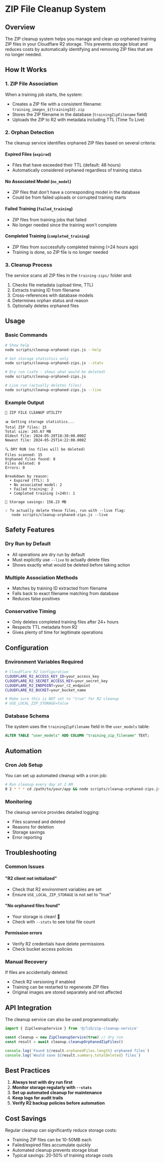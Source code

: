 # ZIP File Cleanup System

## Overview

The ZIP cleanup system helps you manage and clean up orphaned training ZIP files in your Cloudflare R2 storage. This prevents storage bloat and reduces costs by automatically identifying and removing ZIP files that are no longer needed.

## How It Works

### 1. ZIP File Association

When a training job starts, the system:
- Creates a ZIP file with a consistent filename: `training_images_${trainingId}.zip`
- Stores the ZIP filename in the database (`trainingZipFilename` field)
- Uploads the ZIP to R2 with metadata including TTL (Time To Live)

### 2. Orphan Detection

The cleanup service identifies orphaned ZIP files based on several criteria:

#### **Expired Files** (`expired`)
- Files that have exceeded their TTL (default: 48 hours)
- Automatically considered orphaned regardless of training status

#### **No Associated Model** (`no_model`)
- ZIP files that don't have a corresponding model in the database
- Could be from failed uploads or corrupted training starts

#### **Failed Training** (`failed_training`)
- ZIP files from training jobs that failed
- No longer needed since the training won't complete

#### **Completed Training** (`completed_training`)
- ZIP files from successfully completed training (>24 hours ago)
- Training is done, so ZIP file is no longer needed

### 3. Cleanup Process

The service scans all ZIP files in the `training-zips/` folder and:
1. Checks file metadata (upload time, TTL)
2. Extracts training ID from filename
3. Cross-references with database models
4. Determines orphan status and reason
5. Optionally deletes orphaned files

## Usage

### Basic Commands

```bash
# Show help
node scripts/cleanup-orphaned-zips.js --help

# Get storage statistics only
node scripts/cleanup-orphaned-zips.js --stats

# Dry run (safe - shows what would be deleted)
node scripts/cleanup-orphaned-zips.js

# Live run (actually deletes files)
node scripts/cleanup-orphaned-zips.js --live
```

### Example Output

```
🧹 ZIP FILE CLEANUP UTILITY

📊 Getting storage statistics...
Total ZIP files: 15
Total size: 245.67 MB
Oldest file: 2024-05-20T10:30:00.000Z
Newest file: 2024-05-25T14:22:00.000Z

🔍 DRY RUN (no files will be deleted)
Files scanned: 15
Orphaned files found: 8
Files deleted: 0
Errors: 0

Breakdown by reason:
  • Expired (TTL): 3
  • No associated model: 2
  • Failed training: 2
  • Completed training (>24h): 1

💾 Storage savings: 156.23 MB

💡 To actually delete these files, run with --live flag:
   node scripts/cleanup-orphaned-zips.js --live
```

## Safety Features

### Dry Run by Default
- All operations are dry run by default
- Must explicitly use `--live` to actually delete files
- Shows exactly what would be deleted before taking action

### Multiple Association Methods
- Matches by training ID extracted from filename
- Falls back to exact filename matching from database
- Reduces false positives

### Conservative Timing
- Only deletes completed training files after 24+ hours
- Respects TTL metadata from R2
- Gives plenty of time for legitimate operations

## Configuration

### Environment Variables Required

```bash
# Cloudflare R2 Configuration
CLOUDFLARE_R2_ACCESS_KEY_ID=your_access_key
CLOUDFLARE_R2_SECRET_ACCESS_KEY=your_secret_key
CLOUDFLARE_R2_ENDPOINT=your_r2_endpoint
CLOUDFLARE_R2_BUCKET=your_bucket_name

# Make sure this is NOT set to "true" for R2 cleanup
# USE_LOCAL_ZIP_STORAGE=false
```

### Database Schema

The system uses the `trainingZipFilename` field in the `user_models` table:

```sql
ALTER TABLE "user_models" ADD COLUMN "training_zip_filename" TEXT;
```

## Automation

### Cron Job Setup

You can set up automated cleanup with a cron job:

```bash
# Run cleanup every day at 2 AM
0 2 * * * cd /path/to/your/app && node scripts/cleanup-orphaned-zips.js --live >> /var/log/zip-cleanup.log 2>&1
```

### Monitoring

The cleanup service provides detailed logging:
- Files scanned and deleted
- Reasons for deletion
- Storage savings
- Error reporting

## Troubleshooting

### Common Issues

#### "R2 client not initialized"
- Check that R2 environment variables are set
- Ensure `USE_LOCAL_ZIP_STORAGE` is not set to "true"

#### "No orphaned files found"
- Your storage is clean! 🎉
- Check with `--stats` to see total file count

#### Permission errors
- Verify R2 credentials have delete permissions
- Check bucket access policies

### Manual Recovery

If files are accidentally deleted:
- Check R2 versioning if enabled
- Training can be restarted to regenerate ZIP files
- Original images are stored separately and not affected

## API Integration

The cleanup service can also be used programmatically:

```typescript
import { ZipCleanupService } from '@/lib/zip-cleanup-service'

const cleanup = new ZipCleanupService(true) // dry run
const result = await cleanup.cleanupOrphanedZipFiles()

console.log(`Found ${result.orphanedFiles.length} orphaned files`)
console.log(`Would save ${result.summary.totalDeleted} files`)
```

## Best Practices

1. **Always test with dry run first**
2. **Monitor storage regularly with `--stats`**
3. **Set up automated cleanup for maintenance**
4. **Keep logs for audit trails**
5. **Verify R2 backup policies before automation**

## Cost Savings

Regular cleanup can significantly reduce storage costs:
- Training ZIP files can be 10-50MB each
- Failed/expired files accumulate quickly
- Automated cleanup prevents storage bloat
- Typical savings: 20-50% of training storage costs 